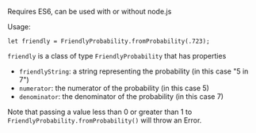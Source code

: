 Requires ES6, can be used with or without node.js

Usage:

    let friendly = FriendlyProbability.fromProbability(.723);
    
`friendly` is a class of type `FriendlyProbability` that has properties
- `friendlyString`: a string representing the probability (in this case "5 in 7")
- `numerator`: the numerator of the probability (in this case 5)
- `denominator`: the denominator of the probability (in this case 7)

Note that passing a value less than 0 or greater than 1 to `FriendlyProbability.fromProbability()` will throw an Error.
